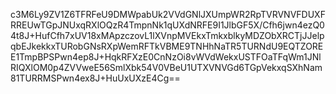 c3M6Ly9ZV1Z6TFRFeU9DMWpabUk2VVdGNlJXUmpWR2RpTVRVNVFDUXFRREUwTGpJNUxqRXlOQzR4TmpnNk1qUXdNRFE9I1JlbGF5X/Cfh6jwn4ezQ04t8J+HufCfh7xUV18xMApzczovL1lXVnpMVEkxTmkxblkyMDZObXRCTjJJelpqbEJkekkxTURobGNsRXpWemRFTkVBME9TNHhNaTR5TURNdU9EQTZOREE1TmpBPSPwn4ep8J+HqkRFXzE0CnNzOi8vWVdWekxUSTFOaTFqWm1JNlRIQXlOM0p4ZVVweE56SmlXbk54V0VBeU1UTXVNVGd6TGpVekxqSXhNam81TURRMSPwn4ex8J+HuUxUXzE4Cg==